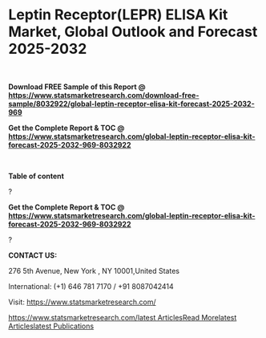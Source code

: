 <h1>Leptin Receptor(LEPR) ELISA Kit Market, Global Outlook and Forecast 2025-2032</h1><br/><p><strong>Download FREE Sample of this Report @ <a href="https://www.statsmarketresearch.com/download-free-sample/8032922/global-leptin-receptor-elisa-kit-forecast-2025-2032-969">https://www.statsmarketresearch.com/download-free-sample/8032922/global-leptin-receptor-elisa-kit-forecast-2025-2032-969</a></strong></p>
 
 
 
 <div><b>Get the Complete Report & TOC @ <a href="https://www.statsmarketresearch.com/global-leptin-receptor-elisa-kit-forecast-2025-2032-969-8032922">https://www.statsmarketresearch.com/global-leptin-receptor-elisa-kit-forecast-2025-2032-969-8032922</a></b></div>
 
 
 
 <p><br />
 
 <b>Table of content</b></p>
 
 
 
 <p>? </p>
 
 
 
 <div><b>Get the Complete Report & TOC @ <a href="https://www.statsmarketresearch.com/global-leptin-receptor-elisa-kit-forecast-2025-2032-969-8032922">https://www.statsmarketresearch.com/global-leptin-receptor-elisa-kit-forecast-2025-2032-969-8032922</a></b></div>
 
 
 
 <p>? </p>
 
 
 
 <p><b>CONTACT US:</b><br />
 
 276 5th Avenue, New York , NY 10001,United States<br />
 
 International: (+1) 646 781 7170 / +91 8087042414<br />
 
 Visit: <a href="https://www.statsmarketresearch.com/">https://www.statsmarketresearch.com/</a><br />
 
 <a href="https://gyeongbokgung.com">https://www.statsmarketresearch.com/</a><a href="https://hallyeomaritime.com">latest Articles</a><a href="https://jingwansa.com">Read More</a><a href="https://nguoiviet.jp/">latest Articles</a><a href="https://www.intelmarketresearch.com/">latest Publications</a></p>